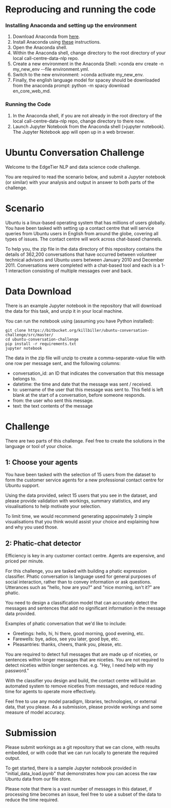 # Reproducing and running the code

### Installing Anaconda and setting up the environment

1. Download Anaconda from [here](https://www.anaconda.com/distribution/).
2. Install Anaconda using [these](https://docs.anaconda.com/anaconda/install/) instructions.
3. Open the Anaconda shell.
3. Within the Anaconda shell, change directory to the root directory of your local call-centre-data-nlp repo.
4. Create a new environment in the Anaconda Shell: >conda env create -n my_new_env --file environment.yml.
5. Switch to the new environment: >conda activate my_new_env.
6. Finally, the english language model for spacey should be downloaded from the anaconda prompt: python -m spacy download en_core_web_md.

### Running the Code

1. In the Anaconda shell, if you are not already in the root directory of the local call-centre-data-nlp repo, change directory to there now.
2. Launch Jupyter Notebook from the Anaconda shell (>jupyter notebook). The Jupyter Notebook app will open up in a web browser.



# Ubuntu Conversation Challenge

Welcome to the EdgeTier NLP and data science code challenge.

You are required to read the scenario below, and submit a Jupyter notebook (or similar) with your analysis and output in answer to both parts of the challenge.

# Scenario

Ubuntu is a linux-based operating system that has millions of users globally. You have been tasked with setting up a contact centre that will service queries from Ubuntu users in English from around the globe, covering all types of issues. The contact centre will work across chat-based channels.

To help you, the zip file in the data directory of this repository contains the details of 362,200 conversations that have occurred between volunteer technical advisors and Ubuntu users between January 2010 and December 2011. Conversations were completed with a chat-based tool and each is a 1-1 interaction consisting of multiple messages over and back.

# Data Download

There is an example Jupyter notebook in the repository that will download the data for this task, and unzip it in your local machine.

You can run the notebook using (assuming you have Python installed):

```
git clone https://bitbucket.org/killbiller/ubuntu-conversation-challenge/src/master/
cd ubuntu-conversation-challenge
pip install -r requirements.txt
jupyter notebook
```

The data in the zip file will unzip to create a comma-separate-value file with one row per message sent, and the following columns:

* conversation_id: an ID that indicates the conversation that this message belongs to.
* datetime: the time and date that the message was sent / received.
* to: username of the user that this message was sent to. This field is left blank at the start of a conversation, before someone responds.
* from: the user who sent this message.
* text: the text contents of the message

# Challenge

There are two parts of this challenge. Feel free to create the solutions in the language or tool of your choice.

## 1: Choose your agents

You have been tasked with the selection of 15 users from the dataset to form the customer service agents for a new professional contact centre for Ubuntu support. 

Using the data provided, select 15 users that you see in the dataset, and please provide validation with workings, summary statistics, and any visualisations to help motivate your selection. 

To limit time, we would recommend generating appoximately 3 simple visualisations that you think would assist your choice and explaining how and why you used those.

## 2: Phatic-chat detector

Efficiency is key in any customer contact centre. Agents are expensive, and priced per minute. 

For this challenge, you are tasked with building a phatic expression classifier. Phatic conversation is language used for general purposes of social interaction, rather than to convey information or ask questions. Utterances such as "hello, how are you?" and "nice morning, isn't it?" are phatic. 

You need to design a classification model that can accurately detect the messages and sentences that add no significant information in the message data provided.

Examples of phatic conversation that we'd like to include:
 
* Greetings: hello, hi, hi there, good morning, good evening, etc.
* Farewells: bye, adios, see you later, good bye, etc.
* Pleasantries: thanks, cheers, thank you, please, etc.

You are required to detect full messages that are made up of niceties, or sentences within longer messages that are niceties. You are not required to detect niceties within longer sentences. e.g. "Hey, I need help with my password."

With the classifier you design and build, the contact centre will build an automated system to remove niceties from messages, and reduce reading time for agents to operate more effectively.

Feel free to use any model paradigm, libraries, technologies, or external data, that you please. As a submission, please provide workings and some measure of model accuracy.

# Submission

Please submit workings as a git repository that we can clone, with results embedded, or with code that we can run locally to generate the required output.

To get started, there is a sample Jupyter notebook provided in "initial_data_load.ipynb" that demonstrates how you can access the raw Ubuntu data from our file store.

Please note that there is a vast number of messages in this dataset, if processing time becomes an issue, feel free to use a subset of the data to reduce the time required.

